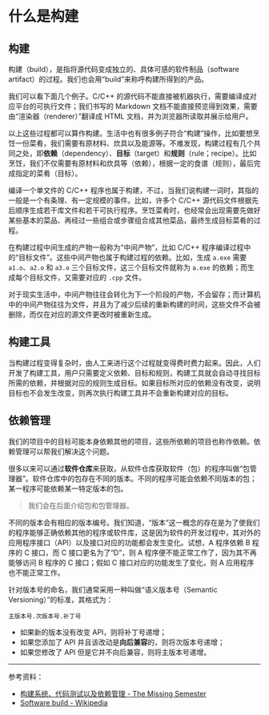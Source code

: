 # 什么是构建

## 构建

构建（build），是指将源代码变成独立的、具体可感的软件制品（software artifact）的过程。我们也会用“build”来称呼构建所得到的产品。

我们可以看下面几个例子。C/C++ 的源代码不能直接被机器执行，需要编译成对应平台的可执行文件；我们书写的 Markdown 文档不能直接预览得到效果，需要由“渲染器（renderer）”翻译成 HTML 文档，并为浏览器所读取并展示给用户。

以上这些过程都可以算作构建。生活中也有很多例子符合“构建”操作，比如要想烹饪一份菜肴，我们需要有原材料、炊具以及能源等。不难发现，构建过程有几个共同之处，即**依赖**（dependency）、**目标**（target）和**规则**（rule；recipe）。比如烹饪，我们不仅需要有原材料和炊具等（依赖），根据一定的食谱（规则），最后完成指定的菜肴（目标）。

编译一个单文件的 C/C++ 程序也属于构建，不过，当我们说构建一词时，其指的一般是一个有条理、有一定规模的事件。比如，许多个 C/C++ 源代码文件根据先后顺序生成若干库文件和若干可执行程序。烹饪菜肴时，也经常会出现需要先做好某些基本的菜品、再经过一些组合或步骤组合成其他菜品，最终生成目标菜肴的过程。

在构建过程中间生成的产物一般称为“中间产物”，比如 C/C++ 程序编译过程中的“目标文件”。这些中间产物也属于构建过程的依赖。比如，生成 `a.exe` 需要 `a1.o`、`a2.o` 和 `a3.o` 三个目标文件，这三个目标文件就称为 `a.exe` 的依赖；而生成每个目标文件，又需要对应的 `.cpp` 文件。

对于现实生活中，中间产物往往会转化为下一个阶段的产物，不会留存；而计算机中的中间产物往往为文件，并且为了减少后续的重新构建的时间，这些文件不会被删除，而仅在对应的源文件更改时被重新生成。

## 构建工具

当构建过程变得复杂时，由人工来进行这个过程就变得费时费力起来。因此，人们开发了构建工具，用户只需要定义依赖、目标和规则，构建工具就会自动寻找目标所需的依赖，并根据对应的规则生成目标。如果目标所对应的依赖没有改变，说明目标也不会发生改变，则再次执行构建工具并不会重新构建对应的目标。

## 依赖管理

我们的项目中的目标可能本身依赖其他的项目，这些所依赖的项目也称作依赖。依赖管理可以帮我们解决这个问题。

很多以来可以通过**软件仓库**来获取，从软件仓库获取软件（包）的程序叫做“包管理器”。软件仓库中的包存在不同的版本。不同的程序可能会依赖不同版本的包；某一程序可能依赖某一特定版本的包。

> 我们会在后面介绍包和包管理器。

不同的版本会有相应的版本编号。我们知道，“版本”这一概念的存在是为了使我们的程序能够正确依赖其他的程序或软件库，这是因为软件的开发过程中，其对外的应用程序接口（API）以及接口对应的功能都会发生变化。试想，A 程序依赖 B 程序的 C 接口，而 C 接口更名为了“D”，则 A 程序便不能正常工作了，因为其不再能够访问 B 程序的 C 接口；假如 C 接口对应的功能发生了变化，则 A 应用程序也不能正常工作。

针对版本号的命名，我们通常采用一种叫做“语义版本号（Semantic Versioning）”的标准，其格式为：

    主版本号.次版本号.补丁号

- 如果新的版本没有改变 API，则将补丁号递增；
- 如果您添加了 API 并且该改动是**向后兼容**的，则将次版本号递增；
- 如果您修改了 API 但是它并不向后兼容，则将主版本号递增。

---

参考资料：

- [构建系统、代码测试以及依赖管理 - The Missing Semester](https://missing-semester-cn.github.io/2020/metaprogramming/)
- [Software build - Wikipedia](https://en.wikipedia.org/wiki/Software_build)
